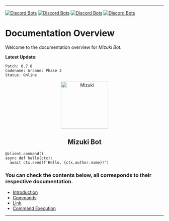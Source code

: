 ___

</h4>
    
   [![Discord Bots](https://top.gg/api/widget/status/828936914601246741.svg)](https://top.gg/bot/828936914601246741)
   [![Discord Bots](https://top.gg/api/widget/servers/828936914601246741.svg)](https://top.gg/bot/828936914601246741)
   [![Discord Bots](https://top.gg/api/widget/upvotes/828936914601246741.svg)](https://top.gg/bot/828936914601246741)
   [![Discord Bots](https://top.gg/api/widget/owner/828936914601246741.svg)](https://top.gg/bot/828936914601246741)


# Documentation Overview
Welcome to the documentation overview for *Mizuki Bot.*

**Latest Update:**

    Patch: 0.7.0
    Codename: Arcane: Phase 3
    Status: Online

<p align="center">
  <img width="150" src="https://cdn.discordapp.com/attachments/840574968227037225/859615282812289054/20210630_084613_0000.jpg" alt="Mizuki">
</p>

<h2 align="center">
    Mizuki Bot
</h2>

```
@client.command()
async def hello(ctx):
  await ctx.send(f'Hello, {ctx.author.name}!')
```

### You can check the contents below, all corresponds to their respective documentation.
* [Introduction](https://github.com/raianah/twlight-docs/tree/main/introduction "Introduction")
* [Commands](https://github.com/raianah/twlight-docs/tree/main/commands "Commands")
* [Link](https://discord.com/api/oauth2/authorize?client_id=828936914601246741&permissions=1409416310&scope=bot "Discord Invite Link")
* [Command Execution](https://github.com/raianah/twlight-docs/tree/main/command%20execution "Command Execution")

___
